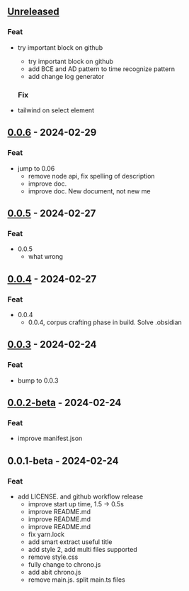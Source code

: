 <a name="unreleased"></a>

## [Unreleased]

### Feat

- try important block on github
    - try important block on github
    - add BCE and AD pattern to time recognize pattern
    - add change log generator

  ### Fix

- tailwind on select element

<a name="0.0.6"></a>

## [0.0.6] - 2024-02-29
### Feat
- jump to 0.06
  - remove node api, fix spelling of description
  - improve doc.
  - improve doc. New document, not new me
  
  
<a name="0.0.5"></a>

## [0.0.5] - 2024-02-27
### Feat
- 0.0.5
  - what wrong
  
  
<a name="0.0.4"></a>

## [0.0.4] - 2024-02-27
### Feat
- 0.0.4
  - 0.0.4, corpus crafting phase in build. Solve .obsidian
  
  
<a name="0.0.3"></a>

## [0.0.3] - 2024-02-24
### Feat
- bump to 0.0.3
  
  
<a name="0.0.2-beta"></a>

## [0.0.2-beta] - 2024-02-24
### Feat
- improve manifest.json
  
  
<a name="0.0.1-beta"></a>

## 0.0.1-beta - 2024-02-24
### Feat
- add LICENSE. and github workflow release
  - improve start up time, 1.5 -> 0.5s
  - improve README.md
  - improve README.md
  - improve README.md
  - fix yarn.lock
  - add smart extract useful title
  - add style 2, add multi files supported
  - remove style.css
  - fully change to chrono.js
  - add abit chrono.js
  - remove main.js. split main.ts files
  
  
[Unreleased]: https://github.com/nhannht/obsidian-historica/compare/0.0.6...HEAD
[0.0.6]: https://github.com/nhannht/obsidian-historica/compare/0.0.5...0.0.6
[0.0.5]: https://github.com/nhannht/obsidian-historica/compare/0.0.4...0.0.5
[0.0.4]: https://github.com/nhannht/obsidian-historica/compare/0.0.3...0.0.4
[0.0.3]: https://github.com/nhannht/obsidian-historica/compare/0.0.2-beta...0.0.3
[0.0.2-beta]: https://github.com/nhannht/obsidian-historica/compare/0.0.1-beta...0.0.2-beta
